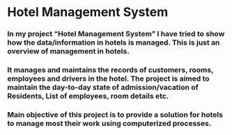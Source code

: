# Hotel Management System
### In my project “Hotel Management System” I have tried to show how the  data/information in hotels is managed. This is just an overview of management in hotels.

### It manages and maintains the records of customers, rooms, employees and drivers in the  hotel. The project is aimed to maintain the day-to-day state of admission/vacation of  Residents, List of employees, room details etc.
### Main objective of this project is to provide a solution for hotels to manage most their work using computerized processes.
